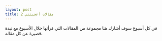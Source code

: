 ```yaml
---
layout: post
title: مقالات أعجبتني 2
---
```


في كل أسبوع سوف أشارك هنا مجموعة من المقالات التي قرأتها خلال الأسبوع مع نبذة قصيرة عن كل مقالة.
